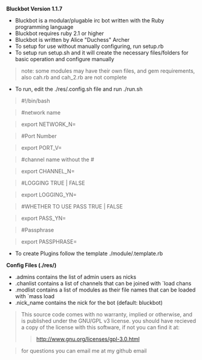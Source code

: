 **Bluckbot Version 1.1.7**

- Bluckbot is a modular/plugable irc bot written with the Ruby programming language
- Bluckbot requires ruby 2.1 or higher
- Bluckbot is written by Alice "Duchess" Archer
- To setup for use without manually configuring, run setup.rb
- To setup run setup.sh and it will create the necessary files/folders for basic operation and configure manually

>note: some modules may have their own files, and gem requirements, also cah.rb and cah_2.rb are not complete

- To run, edit the ./res/.config.sh file and run ./run.sh

>\#!/bin/bash

>\#network name

>export NETWORK_N=

>\#Port Number

>export PORT_V=

>\#channel name without the #

>export CHANNEL_N=

>\#LOGGING TRUE | FALSE

>export LOGGING_YN=

>\#WHETHER TO USE PASS TRUE | FALSE

>export PASS_YN=

>\#Passphrase

>export PASSPHRASE=

- To create Plugins follow the template ./module/.template.rb

**Config Files (./res/)**

- .admins contains the list of admin users as nicks
- .chanlist contains a list of channels that can be joined with `load chans
- .modlist contains a list of modules as their file names that can be loaded with `mass load
- .nick_name contains the nick for the bot (default: bluckbot)

> This source code comes with no warranty, implied or otherwise, and is published under the GNU/GPL v3 license.
> you should have recieved a copy of the license with this software, if not you can find it at:
>>http://www.gnu.org/licenses/gpl-3.0.html

> for questions you can email me at my github email

